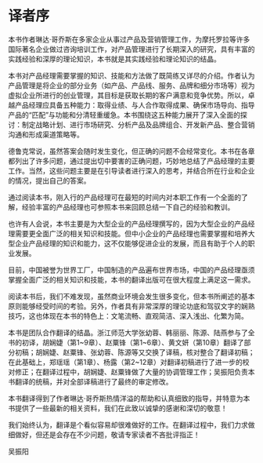 # 译者序

本书作者琳达·哥乔斯在多家企业从事过产品及营销管理工作，为摩托罗拉等许多国际著名企业做过咨询培训工作，对产品管理进行了长期深入的研究，具有丰富的实践经验和深厚的理论知识，本书就是其实践经验和理论知识的结晶。

本书对产品经理需要掌握的知识、技能和方法做了既简练又详尽的介绍。作者认为产品管理是将企业的部分业务（如产品、产品线、服务、品牌和细分市场等）视为虚拟企业所进行的创业管理，其目标是获取长期的客户满意和竞争优势。所以，卓越产品经理应具备五种能力：取得业绩、与人合作取得成果、确保市场导向、指导产品的“匹配”与功能和分清轻重缓急。本书围绕这五种能力展开了深入全面的探讨：制定战略计划、进行市场研究、分析产品及品牌组合、开发新产品、整合营销沟通和形成渠道策略等。

德鲁克常说，虽然答案会随时发生变化，但正确的问题不会经常变化。本书在各章都列出了许多问题，通过提出切中要害的正确问题，巧妙地总结了产品经理的主要工作。当然，这些问题主要是在引导读者进行深入的思考，并结合所在行业和企业的情况，提出自己的答案。

通过阅读本书，刚入行的产品经理可在最短的时间内对本职工作有一个全面的了解，经验丰富的产品经理也可参照本书来回顾总结一下自己的经验和教训。

也许有人会说，本书主要是为大型企业的产品经理撰写的，因为大型企业的产品经理需要更全面广泛的相关知识和技能。但中小企业的产品经理也需要掌握和培养大型企业产品经理的知识和能力，这不仅能够促进企业的发展，而且有助于个人的职业发展。

目前，中国被誉为世界工厂，中国制造的产品遍布世界市场，中国的产品经理亟须掌握全面广泛的相关知识和技能，本书的翻译出版可在很大程度上满足这一需求。

阅读本书后，我们不难发现，虽然商业环境会发生很多变化，但本书所阐述的基本原则能够经受时间的考验。另外，作者具有非常深厚的理论功底和驾驭文字的娴熟技巧，这也体现在本书的特色上：文笔流畅、直观简洁、深入浅出、化繁为简。

本书是团队合作翻译的结晶。浙江师范大学张幼蓉、韩丽丽、陈源、陆燕参与了全书的初译，胡娴婕（第1~9章）、赵粟锋（第1~6章）、黄文妍（第10章）翻译了部分初稿；胡娴婕、赵粟锋、张幼蓉、陈源等又交换了译稿，核对整合了翻译初稿；在此基础上，郑瑶瑶（第1章）、杨露（第2~12章）对翻译初稿进行了进一步的校对修正；在翻译过程中，胡娴婕、赵粟锋做了大量的协调管理工作；吴振阳负责本书翻译的统稿，并对全部译稿进行了最终的审定修改。

本书翻译得到了作者琳达·哥乔斯热情洋溢的帮助和认真细致的指导，并特意为本书提供了一些最新的相关资料，我们在此致以诚挚的感谢和深切的敬意！

我们始终认为，翻译是个看似容易却很难做好的工作。在翻译过程中，我们力求做细做好，但还是会存在不少问题，敬请专家读者不吝批评指正！

吴振阳
